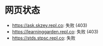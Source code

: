 # 网页状态
- https://ask.skzey.repl.co: 失败 (403)
- https://learninggarden.repl.co: 失败 (403)
- https://stds.stpsc.repl.co: 失败
